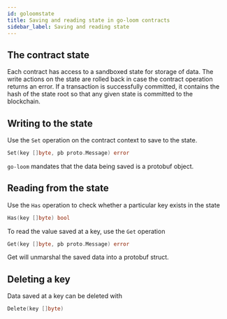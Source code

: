 ```yaml
---
id: goloomstate
title: Saving and reading state in go-loom contracts
sidebar_label: Saving and reading state
---
```


## The contract state

Each contract has access to a sandboxed state for storage of data. The write actions on the state are rolled back in case the contract operation returns an error.
If a transaction is successfully committed, it contains the hash of the
state root so that any given state is committed to the blockchain.


## Writing to the state

Use the `Set` operation on the contract context to save to the state.

```go
Set(key []byte, pb proto.Message) error
```

`go-loom` mandates that the data being saved is a protobuf object.

## Reading from the state

Use the `Has` operation to check whether a particular key exists in
the state

```go
Has(key []byte) bool
```

To read the value saved at a key, use the `Get` operation

```go
Get(key []byte, pb proto.Message) error
```

Get will unmarshal the saved data into a protobuf struct.

## Deleting a key

Data saved at a key can be deleted with

```go
Delete(key []byte)
```

